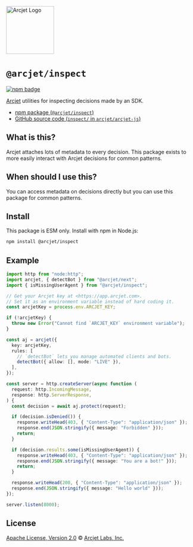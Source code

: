 <a href="https://arcjet.com" target="_arcjet-home">
  <picture>
    <source media="(prefers-color-scheme: dark)" srcset="https://arcjet.com/logo/arcjet-dark-lockup-voyage-horizontal.svg">
    <img src="https://arcjet.com/logo/arcjet-light-lockup-voyage-horizontal.svg" alt="Arcjet Logo" height="128" width="auto">
  </picture>
</a>

# `@arcjet/inspect`

<p>
  <a href="https://www.npmjs.com/package/@arcjet/inspect">
    <picture>
      <source media="(prefers-color-scheme: dark)" srcset="https://img.shields.io/npm/v/%40arcjet%2Finspect?style=flat-square&label=%E2%9C%A6Aj&labelColor=000000&color=5C5866">
      <img alt="npm badge" src="https://img.shields.io/npm/v/%40arcjet%2Finspect?style=flat-square&label=%E2%9C%A6Aj&labelColor=ECE6F0&color=ECE6F0">
    </picture>
  </a>
</p>

[Arcjet][arcjet] utilities for inspecting decisions made by an SDK.

- [npm package (`@arcjet/inspect`)](https://www.npmjs.com/package/@arcjet/inspect)
- [GitHub source code (`inspect/` in `arcjet/arcjet-js`)](https://github.com/arcjet/arcjet-js/tree/main/inspect)

## What is this?

Arcjet attaches lots of metadata to every decision.
This package exists to more easily interact with Arcjet decisions for common
patterns.

## When should I use this?

You can access metadata on decisions directly but you can use this package for
common patterns.

## Install

This package is ESM only.
Install with npm in Node.js:

```sh
npm install @arcjet/inspect
```

## Example

```ts
import http from "node:http";
import arcjet, { detectBot } from "@arcjet/next";
import { isMissingUserAgent } from "@arcjet/inspect";

// Get your Arcjet key at <https://app.arcjet.com>.
// Set it as an environment variable instead of hard coding it.
const arcjetKey = process.env.ARCJET_KEY;

if (!arcjetKey) {
  throw new Error("Cannot find `ARCJET_KEY` environment variable");
}

const aj = arcjet({
  key: arcjetKey,
  rules: [
    // `detectBot` lets you manage automated clients and bots.
    detectBot({ allow: [], mode: "LIVE" }),
  ],
});

const server = http.createServer(async function (
  request: http.IncomingMessage,
  response: http.ServerResponse,
) {
  const decision = await aj.protect(request);

  if (decision.isDenied()) {
    response.writeHead(403, { "Content-Type": "application/json" });
    response.end(JSON.stringify({ message: "Forbidden" }));
    return;
  }

  if (decision.results.some(isMissingUserAgent)) {
    response.writeHead(403, { "Content-Type": "application/json" });
    response.end(JSON.stringify({ message: "You are a bot!" }));
    return;
  }

  response.writeHead(200, { "Content-Type": "application/json" });
  response.end(JSON.stringify({ message: "Hello world" }));
});

server.listen(8000);
```

## License

[Apache License, Version 2.0][apache-license] © [Arcjet Labs, Inc.][arcjet]

[arcjet]: https://arcjet.com
[apache-license]: http://www.apache.org/licenses/LICENSE-2.0
